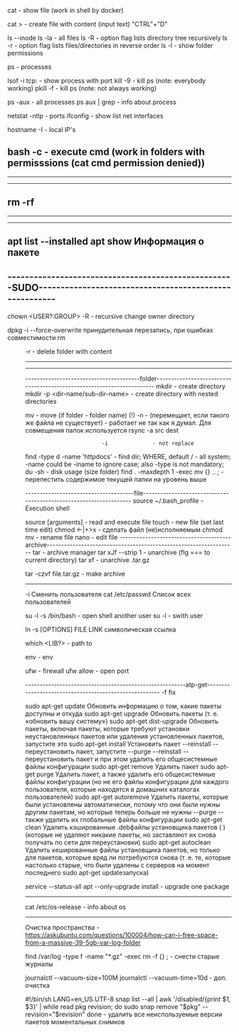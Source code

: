 cat <F>                         - show file (work in shell by docker)

cat > <F>                - create file with content
    (input text)
"CTRL"+"D"


ls --inode <F>
ls -la                          - all files
ls -R                           - option flag lists directory tree recursively
ls -r                           - option flag lists files/directories in reverse order
ls -l                           - show folder permissions

ps                              - processes

lsof -i tcp:<PORT>              - show process with port
kill -9 <PID>                   - kill ps (note: everybody working)
pkill -f <PROCESSNAME>          - kill ps (note: not always working)




ps -aux                         - all processes
ps aux | grep <PROCESSNAME>     - info about process

netstat -ntlp              - ports
ifconfig                        - show list net interfaces 


hostname -I                     - local IP's


bash -c <CMD>              - execute cmd (work in folders with permisssions (cat cmd permission denied))
---------------------------------------------------------------------------------------------------------------
---------------------------------------------------------------------------------------------------------------
---------------------------------------------------------------------------------------------------------------
rm -rf <FOLDERNAME>
---------------------------------------------------------------------------------------------------------------
---------------------------------------------------------------------------------------------------------------
---------------------------------------------------------------------------------------------------------------

apt list --installed
apt show <PACKAGENAME>                      Информация о пакете
---------------------------------------------------------------------------------------------------------------
----------------------------------------------------SUDO-------------------------------------------------------
---------------------------------------------------------------------------------------------------------------

chown <USER?:GROUP> -R  <path>                      - recursive change owner directory     

dpkg -i --force-overwrite <F>   принудительная перезапись, при ошибках совместимости
rm <DIR> -r                             - delete folder with content


---------------------------------------------------------------------------------------------------------------
-----------------------------------------------------------------------------------------------------------
----------------------------------------folder-----------------------------------------------------------------------
mkdir <dir-name>                            - create directory
mkdir -p <dir-name/sub-dir-name>            - create directory with nested directories

mv <from-path/> <to-path/>                    - move (if folder <from-path> - folder name)
(!)    -n                                      - (перемещает, если такого же файла не существует) - работает не так как я думал. Для совмещения папок используется 
                                                                                                    rsync -a src dest
     
                            -i              - not replace
find <WHERE> -type d -name 'httpdocs'       - find dir; WHERE, default / - all system; -name could be -iname to ignore case; also -type is not mandatory; 
du -sh <PATH>                               - disk usage (size folder)
find . -maxdepth 1 -exec mv {} .. \;	    - перепестить содержимое текущей папки на уровень выше

--------------------------------------file-------------------------------------------------------------------
source ~/.bash_profile                      - Execution shell

source <F> [arguments]                      - read and execute file
touch                                       - new file (set last time edit)
chmod <-|+>x <F>                                 - сделать файл (не)исполняемым
chmod <PERM> <PATH>
mv <F> <F>                                  - rename file
nano <F>					                - edit file
---------------------------------------archive------------------------------------------------------------------
tar                                         - archive manager
tar xJf <archive-name> --strip 1            - unarchive (flg === to current directory)
tar xf <archive-name>                       - unarchive .tar.gz

tar -czvf file.tar.gz <DIR1> <optional-DIR2>         - make archive

---------------------------------------------------------------------------------------------------------------
-i                                     Сменить пользователя
cat /etc/passwd                             Список всех пользователей

su -l <USER> -s /bin/bash                   - open shell another user
su -l <USER>                                - swith user

ln -s [OPTIONS] FILE LINK                   символическая ссылка

which <LIB?>                                 - path to

env                                         - env

ufw <CMD>                                   - firewall
ufw allow <PORT>                       - open port 

--------------------------------------------------------atp-get-------------------------------------------------------
-f          fix

sudo apt-get update                         Обновить информацию о том, какие пакеты доступны и откуда
sudo apt-get upgrade                        Обновить пакеты (т. е. «обновить вашу систему»)
sudo apt-get dist-upgrade                   Обновить пакеты, включая пакеты, которые требуют установки неустановленных пакетов или удаления установленных пакетов, запустите это
sudo apt-get install <PACKAGENAME>          Установить пакет
                        --reinstall             -- переустановить пакет, запустите
                        --purge --reinstall     -- переустановить пакет и при этом удалить его общесистемные файлы конфигурации
sudo apt-get remove <PACKAGENAME>           Удалить пакет
sudo apt-get purge <PACKAGENAME>            Удалить пакет, а также удалить его общесистемные файлы конфигурации (но не его файлы конфигурации для каждого пользователя, которые находятся в домашних каталогах пользователей)
sudo apt-get autoremove                     Удалить пакеты, которые были установлены автоматически, потому что они были нужны другим пакетам, но которые теперь больше не нужны
                        --purge                  -- также удалить их глобальные файлы конфигурации
sudo apt-get clean                          Удалить кэшированные .debфайлы установщика пакетов ( ) (которые не удаляют никакие пакеты, но заставляют их снова получать по сети для переустановки)
sudo apt-get autoclean                      Удалить кешированные файлы установщика пакетов, но только для пакетов, которые вряд ли потребуются снова (т. е. те, которые настолько старые, что были удалены с серверов на момент последнего sudo apt-get updateзапуска)


service --status-all
apt --only-upgrade install         - upgrade one package

---

cat /etc/os-release                             - info about os


***

Очистка пространства - https://askubuntu.com/questions/100004/how-can-i-free-space-from-a-massive-39-5gb-var-log-folder

find /var/log -type f -name "*.gz" -exec rm -f {} \;                    - снести старые журналы

journalctl --vacuum-size=100M
journalctl --vacuum-time=10d                                            - доп. очистка

#!/bin/sh
LANG=en_US.UTF-8 snap list --all | awk '/disabled/{print $1, $3}' |
while read pkg revision; do
  sudo snap remove "$pkg" --revision="$revision"
done
                                                                        - удалить все неиспользуемые версии пакетов моментальных снимков
